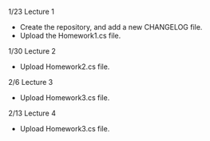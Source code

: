 1/23 Lecture 1
- Create the repository, and add a new CHANGELOG file.
- Upload the Homework1.cs file.

1/30 Lecture 2
- Upload Homework2.cs file.

2/6 Lecture 3
- Upload Homework3.cs file.

2/13 Lecture 4
- Upload Homework3.cs file.

